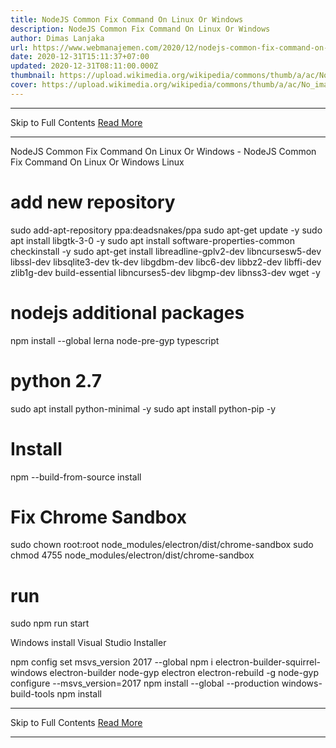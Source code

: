 ```yaml
---
title: NodeJS Common Fix Command On Linux Or Windows
description: NodeJS Common Fix Command On Linux Or Windows
author: Dimas Lanjaka
url: https://www.webmanajemen.com/2020/12/nodejs-common-fix-command-on-linux-or.html
date: 2020-12-31T15:11:37+07:00
updated: 2020-12-31T08:11:00.000Z
thumbnail: https://upload.wikimedia.org/wikipedia/commons/thumb/a/ac/No_image_available.svg/2048px-No_image_available.svg.png
cover: https://upload.wikimedia.org/wikipedia/commons/thumb/a/ac/No_image_available.svg/2048px-No_image_available.svg.png
---
```


<hr/> Skip to Full Contents <a href="https://www.webmanajemen.com/2020/12/nodejs-common-fix-command-on-linux-or.html" rel="follow" class="button" id="read-more">Read More</a> <hr/> NodeJS Common Fix Command On Linux Or Windows - NodeJS Common Fix Command On Linux Or Windows Linux
 
# add new repository
sudo add-apt-repository ppa:deadsnakes/ppa
sudo apt-get update -y
sudo apt install libgtk-3-0 -y
sudo apt install software-properties-common checkinstall -y
sudo apt-get install libreadline-gplv2-dev libncursesw5-dev libssl-dev libsqlite3-dev tk-dev libgdbm-dev libc6-dev libbz2-dev libffi-dev zlib1g-dev build-essential libncurses5-dev libgmp-dev libnss3-dev wget -y
# nodejs additional packages
npm install --global lerna node-pre-gyp typescript
# python 2.7
sudo apt install python-minimal -y
sudo apt install python-pip -y
# Install
npm --build-from-source install
# Fix Chrome Sandbox
sudo chown root:root node_modules/electron/dist/chrome-sandbox
sudo chmod 4755 node_modules/electron/dist/chrome-sandbox
# run
sudo npm run start
 
Windows
install Visual Studio Installer

npm config set msvs_version 2017 --global
npm i electron-builder-squirrel-windows electron-builder node-gyp electron electron-rebuild -g
node-gyp configure --msvs_version=2017
npm install --global --production windows-build-tools
npm install <hr/> Skip to Full Contents <a href="https://www.webmanajemen.com/2020/12/nodejs-common-fix-command-on-linux-or.html" rel="follow" class="button" id="read-more">Read More</a> <hr/>